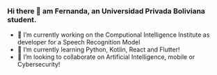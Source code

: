 ### Hi there 👋 am Fernanda, an Universidad Privada Boliviana student.
- 🔭 I’m currently working on the Computional Intelligence Institute as developer for a Speech Recognition Model
- 🌱 I’m currently learning Python, Kotlin, React and Flutter!
- 👯 I’m looking to collaborate on Artificial Intelligence, mobile or Cybersecurity!

<!--
**femandamartinez/femandamartinez** is a ✨ _special_ ✨ repository because its `README.md` (this file) appears on your GitHub profile.

- 🔭 I’m currently working on the ICI as developer for a Speech Recognition Model
- 🌱 I’m currently learning Python, Kotlin, React and Flutter...
- 👯 I’m looking to collaborate on Artificial Intelligence or Cybersecurity!
-->
